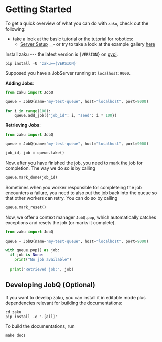 # Getting Started

To get a quick overview of what you can do with `zaku`, check out the following:

- take a look at the basic tutorial or the tutorial for robotics:
  - [Server Setup](tutorials/server_setup.md)
__- or try to take a look at the example gallery [here](examples/01_simple_queue)

Install zaku --- the latest version is `{VERSION}` on [pypi](https://pypi.org/project/zaku/{VERSION}/).

```python
pip install -U 'zaku=={VERSION}'
```

Supposed you have a JobServer running at `localhost:9000`. 

**Adding Jobs**:
```python
from zaku import JobQ

queue = JobQ(name="my-test-queue", host="localhost", port=9000)

for i in range(100):
    queue.add_job({"job_id": i, "seed": i * 100})
```

**Retrieving Jobs**: 
```python
from zaku import JobQ

queue = JobQ(name="my-test-queue", host="localhost", port=9000)

job_id, job = queue.take()
```

Now, after you have finished the job, you need to mark the job for completion. The way we do so is by calling

```python
queue.mark_done(job_id)
```

Sometimes when you worker responsible for completeing the job encounters a failure, you need to also put the job back into the queue so that other workers can retry. You can do so by calling

```python
queue.mark_reset()
```

Now, we offer a context manager `JobQ.pop`, which automatically catches exceptions and resets the job (or marks it complete).

```python
from zaku import JobQ

queue = JobQ(name="my-test-queue", host="localhost", port=9000)

with queue.pop() as job:
  if job is None:
    print("No job available")
      
  print("Retrieved job:", job)
```

## Developing JobQ (Optional)

If you want to develop zaku, you can install it in editable mode plus dependencies
relevant for building the documentations:
```shell
cd zaku
pip install -e '.[all]'
```
To build the documentations, run
```shell
make docs
```

